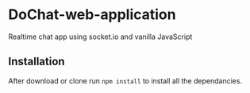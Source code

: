 # DoChat-web-application
Realtime chat app using socket.io and vanilla JavaScript

## Installation 
After download or clone run `npm install` to install all the dependancies.
